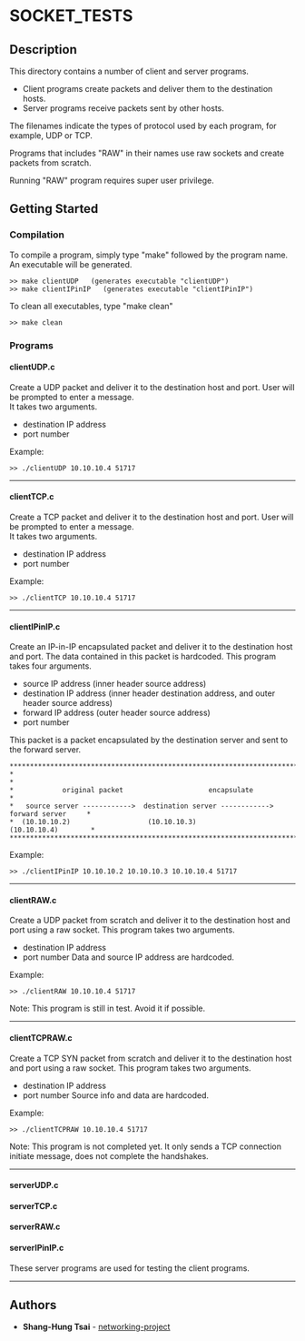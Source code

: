 # SOCKET_TESTS

## Description

This directory contains a number of client and server programs.

* Client programs create packets and deliver them to the destination hosts.
* Server programs receive packets sent by other hosts.
	
The filenames indicate the types of protocol used by each program, for example, UDP or TCP.

Programs that includes "RAW" in their names use raw sockets and create packets from scratch.

Running "RAW" program requires super user privilege.

## Getting Started
 
### Compilation

To compile a program, simply type "make" followed by the program name. An executable will be generated.
	  
```
>> make clientUDP   (generates executable "clientUDP")
>> make clientIPinIP   (generates executable "clientIPinIP")
```

To clean all executables, type "make clean"

```
>> make clean
```

### Programs

#### clientUDP.c

Create a UDP packet and deliver it to the destination host and port. User will be prompted to enter a message. 	
It takes two arguments.	
* destination IP address   
* port number
	
Example:	
```
>> ./clientUDP 10.10.10.4 51717
```
- - - - 

#### clientTCP.c

Create a TCP packet and deliver it to the destination host and port. User will be prompted to enter a message.		
It takes two arguments.
* destination IP address	
* port number
		
Example:	
```
>> ./clientTCP 10.10.10.4 51717
```
- - - - 	

#### clientIPinIP.c
	
Create an IP-in-IP encapsulated packet and deliver it to the destination host and port.
The data contained in this packet is hardcoded.
This program takes four arguments.
* source IP address (inner header source address)
* destination IP address (inner header destination address, and outer header source address)
* forward IP address (outer header source address)
* port number
	
This packet is a packet encapsulated by the destination server and sent to the forward server.
```
**************************************************************************************
*                                                                                    *
*		     original packet                     encapsulate                         *
*	source server ------------>  destination server ------------> forward server     *
*  (10.10.10.2)                   (10.10.10.3)                   (10.10.10.4)        *
**************************************************************************************
```

Example:
```
>> ./clientIPinIP 10.10.10.2 10.10.10.3 10.10.10.4 51717
```
- - - - 

#### clientRAW.c
		
Create a UDP packet from scratch and deliver it to the destination host and port using a raw socket.
This program takes two arguments.
* destination IP address
* port number
Data and source IP address are hardcoded.
		
Example:
```
>> ./clientRAW 10.10.10.4 51717
```
Note: This program is still in test. Avoid it if possible.
- - - - 

#### clientTCPRAW.c

Create a TCP SYN packet from scratch and deliver it to the destination host and port using a raw socket.
This program takes two arguments.
* destination IP address
* port number
Source info and data are hardcoded.
		
Example:
```
>> ./clientTCPRAW 10.10.10.4 51717
```

Note: This program is not completed yet. It only sends a TCP connection initiate message, does not complete the handshakes.
- - - - 

#### serverUDP.c
#### serverTCP.c
#### serverRAW.c
#### serverIPinIP.c
These server programs are used for testing the client programs. 
- - - -

## Authors

* **Shang-Hung Tsai** - [networking-project](https://github.com/shtsai7/networking-project.git)

